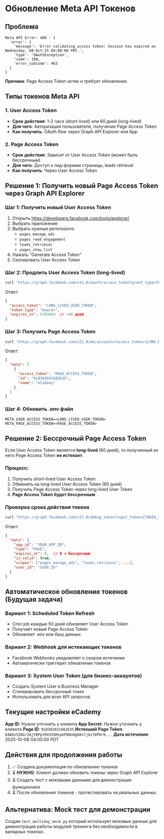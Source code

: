 # Обновление Meta API Токенов

## Проблема

```
Meta API Error: 400 - {
  'error': {
    'message': 'Error validating access token: Session has expired on Wednesday, 08-Oct-25 04:00:00 PDT.',
    'type': 'OAuthException',
    'code': 190,
    'error_subcode': 463
  }
}
```

**Причина**: Page Access Token истек и требует обновления.

## Типы токенов Meta API

### 1. User Access Token
- **Срок действия**: 1-2 часа (short-lived) или 60 дней (long-lived)
- **Для чего**: Авторизация пользователя, получение Page Access Token
- **Как получить**: OAuth flow через Graph API Explorer или App

### 2. Page Access Token
- **Срок действия**: Зависит от User Access Token (может быть бессрочным)
- **Для чего**: Доступ к лид-формам страницы, leads retrieval
- **Как получить**: Через User Access Token

## Решение 1: Получить новый Page Access Token через Graph API Explorer

### Шаг 1: Получить новый User Access Token
1. Открыть https://developers.facebook.com/tools/explorer/
2. Выбрать приложение
3. Выбрать нужные permissions:
   - `pages_manage_ads`
   - `pages_read_engagement`
   - `leads_retrieval`
   - `pages_show_list`
4. Нажать "Generate Access Token"
5. Скопировать User Access Token

### Шаг 2: Продлить User Access Token (long-lived)
```bash
curl "https://graph.facebook.com/v21.0/oauth/access_token?grant_type=fb_exchange_token&client_id={APP_ID}&client_secret={APP_SECRET}&fb_exchange_token={SHORT_LIVED_TOKEN}"
```

Ответ:
```json
{
  "access_token": "LONG_LIVED_USER_TOKEN",
  "token_type": "bearer",
  "expires_in": 5183944  // ~60 дней
}
```

### Шаг 3: Получить Page Access Token
```bash
curl "https://graph.facebook.com/v21.0/me/accounts?access_token={LONG_LIVED_USER_TOKEN}"
```

Ответ:
```json
{
  "data": [
    {
      "access_token": "PAGE_ACCESS_TOKEN",
      "id": "918302931682635",
      "name": "eCademy"
    }
  ]
}
```

### Шаг 4: Обновить .env файл
```env
META_USER_ACCESS_TOKEN=<LONG_LIVED_USER_TOKEN>
META_PAGE_ACCESS_TOKEN=<PAGE_ACCESS_TOKEN>
```

## Решение 2: Бессрочный Page Access Token

Если User Access Token является **long-lived** (60 дней), то полученный из него Page Access Token **не истекает**.

### Процесс:
1. Получить short-lived User Access Token
2. Обменять на long-lived User Access Token (60 дней)
3. Получить Page Access Token через long-lived User Token
4. **Page Access Token будет бессрочным**

### Проверка срока действия токена
```bash
curl "https://graph.facebook.com/v21.0/debug_token?input_token={TOKEN_TO_CHECK}&access_token={APP_ID}|{APP_SECRET}"
```

Ответ:
```json
{
  "data": {
    "app_id": "YOUR_APP_ID",
    "type": "PAGE",
    "expires_at": 0,  // 0 = бессрочный
    "is_valid": true,
    "scopes": ["pages_manage_ads", "leads_retrieval", ...],
    "user_id": "USER_ID"
  }
}
```

## Автоматическое обновление токенов (Будущая задача)

### Вариант 1: Scheduled Token Refresh
- Cron job каждые 50 дней обновляет User Access Token
- Получает новый Page Access Token
- Обновляет .env или базу данных

### Вариант 2: Webhook для истекающих токенов
- Facebook Webhooks уведомляет о скором истечении
- Автоматически триггерит обновление токенов

### Вариант 3: System User Token (для бизнес-аккаунтов)
- Создать System User в Business Manager
- Сгенерировать бессрочный токен
- Использовать для всех API запросов

## Текущие настройки eCademy

**App ID**: Нужно уточнить у клиента
**App Secret**: Нужно уточнить у клиента
**Page ID**: `918302931682635`
**Истекший Page Token**: `EAAOzSZAGrZAjYBPptRX5SGMspkPbNnHgbKvljkzlKP6r6...`
**Дата истечения**: 2025-10-08 04:00:00 PDT

## Действия для продолжения работы

1. ✅ Создана документация по обновлению токенов
2. ⏳ **НУЖНО**: Клиент должен обновить токены через Graph API Explorer
3. ⏳ Создать тест с моковыми данными для демонстрации функционала
4. ⏳ После обновления токенов - протестировать на реальных данных

## Альтернатива: Mock тест для демонстрации

Создан `test_multiday_mock.py` который использует моковые данные для демонстрации работы модулей трекинга без необходимости в валидных токенах.
